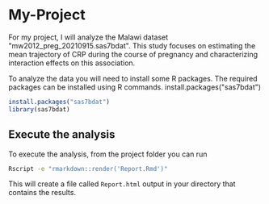 # My-Project
For my project, I will analyze the Malawi dataset "mw2012_preg_20210915.sas7bdat".
This study focuses on estimating the mean trajectory of CRP during the course of pregnancy and characterizing interaction effects on this association.

To analyze the data you will need to install some R packages. The required packages can be installed using R commands.
install.packages("sas7bdat")

``` r
install.packages("sas7bdat")
library(sas7bdat)
```

## Execute the analysis

To execute the analysis, from the project folder you can run 

``` bash
Rscript -e "rmarkdown::render('Report.Rmd')"
```

This will create a file called `Report.html` output in your directory that contains the results.
